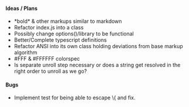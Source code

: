 #### Ideas / Plans
 * \*bold\* & other markups similar to markdown
 * Refactor index.js into a class
 * Possibly change options()/library to be functional
 * Better/Complete typescript definitions
 * Refactor ANSI into its own class holding deviations from base markup algorithm
 * #FFF & #FFFFFF colorspec
 * Is separate unroll step necessary or does a string get resolved in the right order
    to unroll as we go?

#### Bugs
 * Implement test for being able to escape \\{ and fix.
